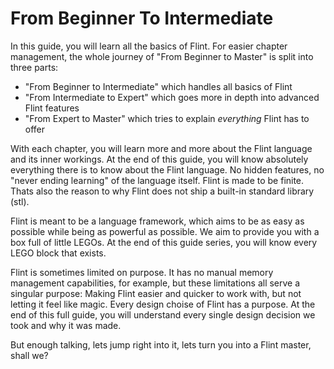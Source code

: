 # From Beginner To Intermediate

In this guide, you will learn all the basics of Flint. For easier chapter management, the whole journey of "From Beginner to Master" is split into three parts:
- "From Beginner to Intermediate" which handles all basics of Flint
- "From Intermediate to Expert" which goes more in depth into advanced Flint features
- "From Expert to Master" which tries to explain *everything* Flint has to offer

With each chapter, you will learn more and more about the Flint language and its inner workings. At the end of this guide, you will know absolutely everything there is to know about the Flint language. No hidden features, no "never ending learning" of the language itself. Flint is made to be finite. Thats also the reason to why Flint does not ship a built-in standard library (stl).

Flint is meant to be a language framework, which aims to be as easy as possible while being as powerful as possible. We aim to provide you with a box full of little LEGOs. At the end of this guide series, you will know every LEGO block that exists.

Flint is sometimes limited on purpose. It has no manual memory management capabilities, for example, but these limitations all serve a singular purpose: Making Flint easier and quicker to work with, but not letting it feel like magic. Every design choise of Flint has a purpose. At the end of this full guide, you will understand every single design decision we took and why it was made.

But enough talking, lets jump right into it, lets turn you into a Flint master, shall we?
